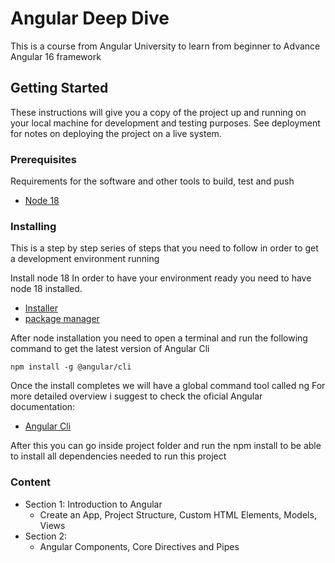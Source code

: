 # Angular Deep Dive

This is a course from Angular University to learn from beginner to Advance Angular 16 framework  

## Getting Started

These instructions will give you a copy of the project up and running on
your local machine for development and testing purposes. See deployment
for notes on deploying the project on a live system.

### Prerequisites

Requirements for the software and other tools to build, test and push 
- [Node 18](https://nodejs.org/en/download)

### Installing

This is a step by step series of steps that you need to follow in order to get a development
environment running

Install node 18
In order to have your environment ready you need to have node 18 installed.
- [Installer](https://nodejs.org/en/download)
- [package manager](https://nodejs.org/en/download/package-manager)  

After node installation you need to open a terminal and run the following command to get the latest version of Angular Cli

    npm install -g @angular/cli

Once the install completes we will have a global command tool called ng
For more detailed overview i suggest to check the oficial Angular documentation:
- [Angular Cli](https://angular.io/cli)

After this you can go inside project folder and run the npm install to be able to install all dependencies needed to run this  project 

### Content
- Section 1: Introduction to Angular
    - Create an App, Project Structure, Custom HTML Elements, Models, Views
- Section 2: 
    - Angular Components, Core Directives and Pipes
